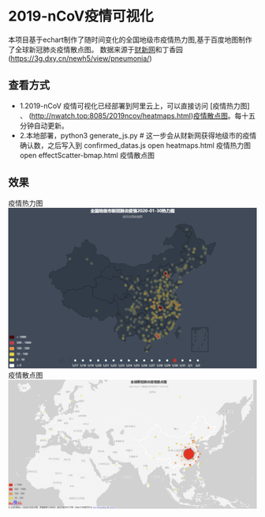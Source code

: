 # 2019-nCoV疫情可视化

本项目基于echart制作了随时间变化的全国地级市疫情热力图,基于百度地图制作了全球新冠肺炎疫情散点图。
数据来源于[财新网](http://datanews.caixin.com/interactive/2020/iframe/pneumonia-new/)和丁香园(https://3g.dxy.cn/newh5/view/pneumonia/)

## 查看方式
* 1.2019-nCoV 疫情可视化已经部署到阿里云上，可以直接访问 [疫情热力图] 、 (http://nwatch.top:8085/2019ncov/heatmaps.html)[疫情散点图](http://nwatch.top:8085/2019ncov/effectScatter-bmap.html)。每十五分钟自动更新。
* 2.本地部署，python3 generate_js.py # 这一步会从财新网获得地级市的疫情确认数，之后写入到 confirmed_datas.js
open heatmaps.html 疫情热力图
open effectScatter-bmap.html 疫情散点图

## 效果
疫情热力图
![疫情热力图](demo20200130.png)
疫情散点图
![疫情散点图](demo20200203174249.png)

